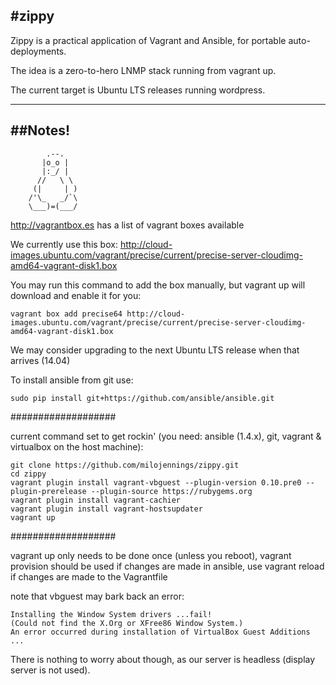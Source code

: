 #zippy
---
Zippy is a practical application of Vagrant and Ansible, for portable auto-deployments.

The idea is a zero-to-hero LNMP stack running from vagrant up.

The current target is Ubuntu LTS releases running wordpress.

---
##Notes!
---

            .--. 
           |o_o | 
           |:_/ | 
          //   \ \ 
         (|     | ) 
        /'\_   _/`\ 
        \___)=(___/ 


http://vagrantbox.es has a list of vagrant boxes available

We currently use this box:
    http://cloud-images.ubuntu.com/vagrant/precise/current/precise-server-cloudimg-amd64-vagrant-disk1.box

You may run this command to add the box manually, but vagrant up will download and enable it for you:

    vagrant box add precise64 http://cloud-images.ubuntu.com/vagrant/precise/current/precise-server-cloudimg-amd64-vagrant-disk1.box

We may consider upgrading to the next Ubuntu LTS release when that arrives (14.04)

To install ansible from git use:

    sudo pip install git+https://github.com/ansible/ansible.git


###################


current command set to get rockin' (you need: ansible (1.4.x), git, vagrant & virtualbox on the host machine):

    git clone https://github.com/milojennings/zippy.git
    cd zippy
    vagrant plugin install vagrant-vbguest --plugin-version 0.10.pre0 --plugin-prerelease --plugin-source https://rubygems.org
    vagrant plugin install vagrant-cachier
    vagrant plugin install vagrant-hostsupdater
    vagrant up


###################

vagrant up only needs to be done once (unless you reboot), vagrant provision should be used if changes are made in ansible, use vagrant reload if changes are made to the Vagrantfile

note that vbguest may bark back an error:

    Installing the Window System drivers ...fail!
    (Could not find the X.Org or XFree86 Window System.)
    An error occurred during installation of VirtualBox Guest Additions ...

There is nothing to worry about though, as our server is headless (display server is not used).